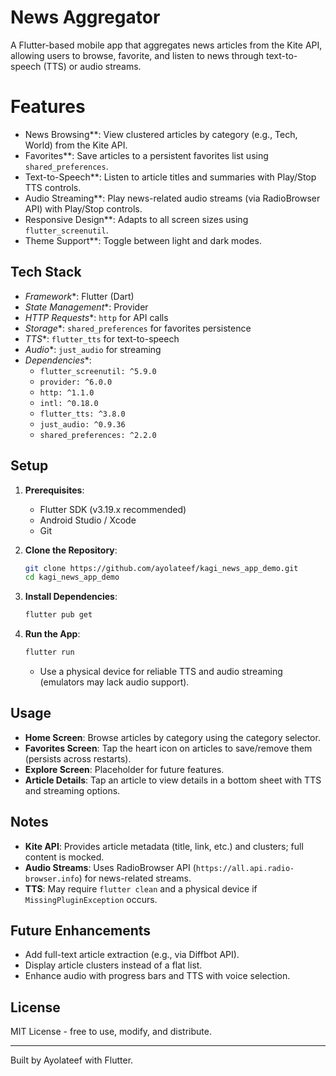 # News Aggregator

A Flutter-based mobile app that aggregates news articles from the Kite API, allowing users to browse, favorite, and listen to news through text-to-speech (TTS) or audio streams.

# Features
- News Browsing**: View clustered articles by category (e.g., Tech, World) from the Kite API.
- Favorites**: Save articles to a persistent favorites list using `shared_preferences`.
- Text-to-Speech**: Listen to article titles and summaries with Play/Stop TTS controls.
- Audio Streaming**: Play news-related audio streams (via RadioBrowser API) with Play/Stop controls.
- Responsive Design**: Adapts to all screen sizes using `flutter_screenutil`.
- Theme Support**: Toggle between light and dark modes.

## Tech Stack
- *Framework**: Flutter (Dart)
- *State Management**: Provider
- *HTTP Requests**: `http` for API calls
- *Storage**: `shared_preferences` for favorites persistence
- *TTS**: `flutter_tts` for text-to-speech
- *Audio**: `just_audio` for streaming
- *Dependencies**:
    - `flutter_screenutil: ^5.9.0`
    - `provider: ^6.0.0`
    - `http: ^1.1.0`
    - `intl: ^0.18.0`
    - `flutter_tts: ^3.8.0`
    - `just_audio: ^0.9.36`
    - `shared_preferences: ^2.2.0`

## Setup
1. **Prerequisites**:
    - Flutter SDK (v3.19.x recommended)
    - Android Studio / Xcode
    - Git

2. **Clone the Repository**:
   ```bash
   git clone https://github.com/ayolateef/kagi_news_app_demo.git
   cd kagi_news_app_demo
   ```

3. **Install Dependencies**:
   ```bash
   flutter pub get
   ```

4. **Run the App**:
   ```bash
   flutter run
   ```
    - Use a physical device for reliable TTS and audio streaming (emulators may lack audio support).

## Usage
- **Home Screen**: Browse articles by category using the category selector.
- **Favorites Screen**: Tap the heart icon on articles to save/remove them (persists across restarts).
- **Explore Screen**: Placeholder for future features.
- **Article Details**: Tap an article to view details in a bottom sheet with TTS and streaming options.

## Notes
- **Kite API**: Provides article metadata (title, link, etc.) and clusters; full content is mocked.
- **Audio Streams**: Uses RadioBrowser API (`https://all.api.radio-browser.info`) for news-related streams.
- **TTS**: May require `flutter clean` and a physical device if `MissingPluginException` occurs.

## Future Enhancements
- Add full-text article extraction (e.g., via Diffbot API).
- Display article clusters instead of a flat list.
- Enhance audio with progress bars and TTS with voice selection.

## License
MIT License - free to use, modify, and distribute.

---

Built by Ayolateef with Flutter.
